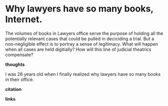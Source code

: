 # Why lawyers have so many books, Internet. 

The volumes of books in Lawyers office serve the purpose of holding all the potentially relevant cases that could be pulled in deciciding a trial. But a non-negligible effect is to portray a sense of legitimacy. What will happen when all cases are held digitially? How will this line of judicial theatrics compensate? 

**thoughts**

I was 26 years old when I finally realized why lawyers have so many books in their office. 

**citation**

**links**